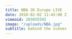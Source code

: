 ```yaml
---
title: NBA 2K Europe LIVE
date: 2018-02-02 11:43:00 Z
vimeoid: 203035592
image: "/uploads/NBA.jpg"
subtitle: behind the scenes
---
```


